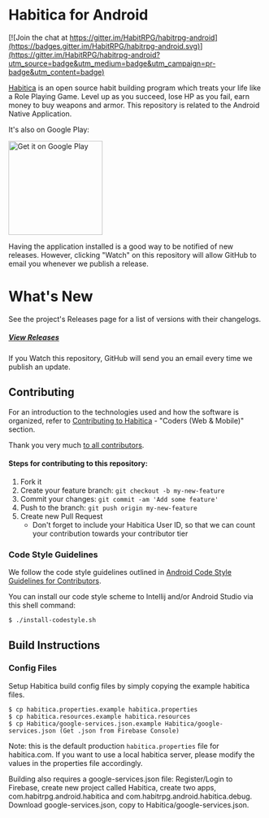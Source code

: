 # Habitica for Android

[![Join the chat at https://gitter.im/HabitRPG/habitrpg-android](https://badges.gitter.im/HabitRPG/habitrpg-android.svg)](https://gitter.im/HabitRPG/habitrpg-android?utm_source=badge&utm_medium=badge&utm_campaign=pr-badge&utm_content=badge)

[Habitica](https://habitica.com) is an open source habit building program which treats your life like a Role Playing Game. Level up as you succeed, lose HP as you fail, earn money to buy weapons and armor. This repository is related to the Android Native Application.

It's also on Google Play:

<a href="https://play.google.com/store/apps/details?id=com.habitrpg.android.habitica">
  <img alt="Get it on Google Play"
       width="185"
       src="https://play.google.com/intl/en_us/badges/images/generic/en-play-badge.png" />
</a>

Having the application installed is a good way to be notified of new releases. However, clicking "Watch" on this
repository will allow GitHub to email you whenever we publish a release.


# What's New

See the project's Releases page for a list of versions with their changelogs.

##### [View Releases](https://github.com/HabitRPG/habitrpg-android/releases)

If you Watch this repository, GitHub will send you an email every time we publish an update.

## Contributing

For an introduction to the technologies used and how the software is organized, refer to [Contributing to Habitica](http://habitica.wikia.com/wiki/Contributing_to_Habitica#Coders_.28Web_.26_Mobile.29) - "Coders (Web & Mobile)" section.

Thank you very much [to all contributors](https://github.com/HabitRPG/habitrpg-android/graphs/contributors).

#### Steps for contributing to this repository:

1. Fork it
2. Create your feature branch: `git checkout -b my-new-feature`
3. Commit your changes: `git commit -am 'Add some feature'`
4. Push to the branch: `git push origin my-new-feature`
5. Create new Pull Request
   * Don't forget to include your Habitica User ID, so that we can count your contribution towards your contributor tier

### Code Style Guidelines
We follow the code style guidelines outlined in [Android Code Style Guidelines for Contributors](https://source.android.com/source/code-style.html).

You can install our code style scheme to Intellij and/or Android Studio via this shell command:

    $ ./install-codestyle.sh

## Build Instructions

### Config Files

Setup Habitica build config files by simply copying the example habitica files.

    $ cp habitica.properties.example habitica.properties
    $ cp habitica.resources.example habitica.resources
    $ cp Habitica/google-services.json.example Habitica/google-services.json (Get .json from Firebase Console)

Note: this is the default production `habitica.properties` file for habitica.com. If you
want to use a local habitica server, please modify the values in the properties file accordingly.

Building also requires a google-services.json file:  Register/Login to Firebase, create new project called Habitica, create two apps, com.habitrpg.android.habitica and com.habitrpg.android.habitica.debug.
Download google-services.json, copy to Habitica/google-services.json.
